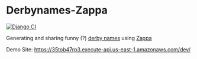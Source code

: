 # Derbynames-Zappa

[![Django CI](https://github.com/bdunnette/derbynames_zappa/actions/workflows/django.yml/badge.svg)](https://github.com/bdunnette/derbynames_zappa/actions/workflows/django.yml)

Generating and sharing funny (?) [derby names](https://en.wikipedia.org/wiki/Derby_name) using [Zappa](https://github.com/zappa/Zappa)

Demo Site: https://35tob47rp3.execute-api.us-east-1.amazonaws.com/dev/
